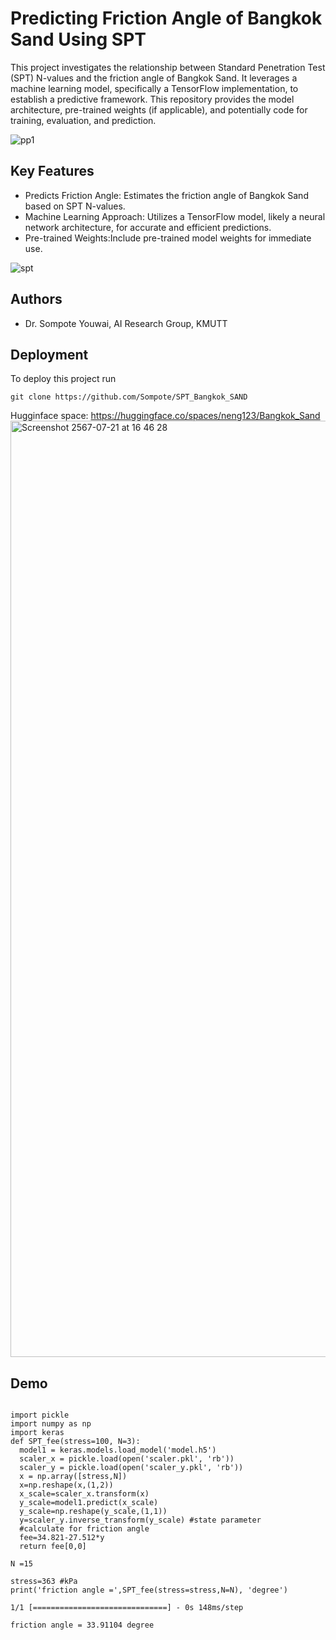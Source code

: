 # Predicting Friction Angle of Bangkok Sand Using SPT

This project investigates the relationship between Standard Penetration Test (SPT) N-values and the friction angle of Bangkok Sand. It leverages a machine learning model, specifically a TensorFlow implementation, to establish a predictive framework. This repository provides the model architecture, pre-trained weights (if applicable), and potentially code for training, evaluation, and prediction.

![pp1](https://github.com/Sompote/SPT_Bangkok_SAND/assets/62241733/2e0d746c-8b94-49ac-a0fa-409b1e92a47f)

## Key Features

* Predicts Friction Angle: Estimates the friction angle of Bangkok Sand based on SPT N-values.
* Machine Learning Approach: Utilizes a TensorFlow model, likely a neural network architecture, for accurate and efficient predictions.
* Pre-trained Weights:Include pre-trained model weights for immediate use.

![spt](https://github.com/Sompote/SPT_Bangkok_SAND/assets/62241733/705b7934-4ff0-4e98-9516-fbc173493407)



## Authors

- Dr. Sompote Youwai, AI Research Group, KMUTT


## Deployment

To deploy this project run
```
git clone https://github.com/Sompote/SPT_Bangkok_SAND
```
Hugginface space: https://huggingface.co/spaces/neng123/Bangkok_Sand
<img width="1498" alt="Screenshot 2567-07-21 at 16 46 28" src="https://github.com/user-attachments/assets/e865c02b-4e6c-453c-938c-7a63eaab94bd">


## Demo
```

import pickle
import numpy as np
import keras
def SPT_fee(stress=100, N=3):
  model1 = keras.models.load_model('model.h5')
  scaler_x = pickle.load(open('scaler.pkl', 'rb'))
  scaler_y = pickle.load(open('scaler_y.pkl', 'rb'))
  x = np.array([stress,N])
  x=np.reshape(x,(1,2))
  x_scale=scaler_x.transform(x)
  y_scale=model1.predict(x_scale)
  y_scale=np.reshape(y_scale,(1,1))
  y=scaler_y.inverse_transform(y_scale) #state parameter
  #calculate for friction angle
  fee=34.821-27.512*y
  return fee[0,0]
```

```
N =15

stress=363 #kPa
print('friction angle =',SPT_fee(stress=stress,N=N), 'degree')
```
```
1/1 [==============================] - 0s 148ms/step

friction angle = 33.91104 degree
```
